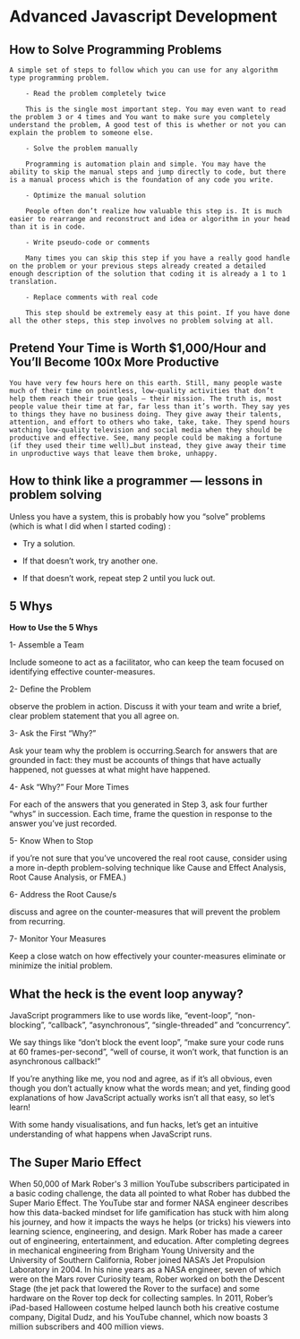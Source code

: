 # Advanced Javascript Development

## How to Solve Programming Problems

    A simple set of steps to follow which you can use for any algorithm type programming problem.

        - Read the problem completely twice

        This is the single most important step. You may even want to read the problem 3 or 4 times and You want to make sure you completely understand the problem, A good test of this is whether or not you can explain the problem to someone else.

        - Solve the problem manually

        Programming is automation plain and simple. You may have the ability to skip the manual steps and jump directly to code, but there is a manual process which is the foundation of any code you write.

        - Optimize the manual solution

        People often don’t realize how valuable this step is. It is much easier to rearrange and reconstruct and idea or algorithm in your head than it is in code.

        - Write pseudo-code or comments

        Many times you can skip this step if you have a really good handle on the problem or your previous steps already created a detailed enough description of the solution that coding it is already a 1 to 1 translation.

        - Replace comments with real code

        This step should be extremely easy at this point. If you have done all the other steps, this step involves no problem solving at all.

## Pretend Your Time is Worth $1,000/Hour and You’ll Become 100x More Productive

    You have very few hours here on this earth. Still, many people waste much of their time on pointless, low-quality activities that don’t help them reach their true goals — their mission. The truth is, most people value their time at far, far less than it’s worth. They say yes to things they have no business doing. They give away their talents, attention, and effort to others who take, take, take. They spend hours watching low-quality television and social media when they should be productive and effective. See, many people could be making a fortune (if they used their time well)…but instead, they give away their time in unproductive ways that leave them broke, unhappy.

## How to think like a programmer — lessons in problem solving

Unless you have a system, this is probably how you “solve” problems (which is what I did when I started coding) :

- Try a solution.

- If that doesn’t work, try another one.

- If that doesn’t work, repeat step 2 until you luck out.

## 5 Whys

**How to Use the 5 Whys**

1- Assemble a Team

Include someone to act as a facilitator, who can keep the team focused on identifying effective counter-measures.

2- Define the Problem

observe the problem in action. Discuss it with your team and write a brief, clear problem statement that you all agree on.

3- Ask the First “Why?”

Ask your team why the problem is occurring.Search for answers that are grounded in fact: they must be accounts of things that have actually happened, not guesses at what might have happened.

4- Ask “Why?” Four More Times

For each of the answers that you generated in Step 3, ask four further “whys” in succession. Each time, frame the question in response to the answer you’ve just recorded.

5- Know When to Stop

if you’re not sure that you’ve uncovered the real root cause, consider using a more in-depth problem-solving technique like Cause and Effect Analysis, Root Cause Analysis, or FMEA.)

6- Address the Root Cause/s

discuss and agree on the counter-measures that will prevent the problem from recurring.

7- Monitor Your Measures

Keep a close watch on how effectively your counter-measures eliminate or minimize the initial problem.

## What the heck is the event loop anyway?

JavaScript programmers like to use words like, “event-loop”, “non-blocking”, “callback”, “asynchronous”, “single-threaded” and “concurrency”.

We say things like “don’t block the event loop”, “make sure your code runs at 60 frames-per-second”, “well of course, it won’t work, that function is an asynchronous callback!”

If you’re anything like me, you nod and agree, as if it’s all obvious, even though you don’t actually know what the words mean; and yet, finding good explanations of how JavaScript actually works isn’t all that easy, so let’s learn!

With some handy visualisations, and fun hacks, let’s get an intuitive understanding of what happens when JavaScript runs.

## The Super Mario Effect

When 50,000 of Mark Rober's 3 million YouTube subscribers participated in a basic coding challenge, the data all pointed to what Rober has dubbed the Super Mario Effect. The YouTube star and former NASA engineer describes how this data-backed mindset for life gamification has stuck with him along his journey, and how it impacts the ways he helps (or tricks) his viewers into learning science, engineering, and design. Mark Rober has made a career out of engineering, entertainment, and education. After completing degrees in mechanical engineering from Brigham Young University and the University of Southern California, Rober joined NASA’s Jet Propulsion Laboratory in 2004. In his nine years as a NASA engineer, seven of which were on the Mars rover Curiosity team, Rober worked on both the Descent Stage (the jet pack that lowered the Rover to the surface) and some hardware on the Rover top deck for collecting samples. In 2011, Rober’s iPad-based Halloween costume helped launch both his creative costume company, Digital Dudz, and his YouTube channel, which now boasts 3 million subscribers and 400 million views.